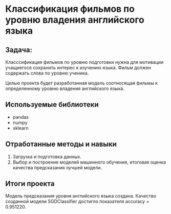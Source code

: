 # Классификация фильмов по уровню владения английского языка

## Задача:
Класссификация фильмов по уровню подготовки нужна для мотивации учащиегося сохранить интерес к изучению языка. Фильм должен содержать слова по уровню ученика.

Целью проекта будет разработанная модель соотносящая фильмы к определенному уровню владения английского языка.

## Используемые библиотеки
- pandas
- numpy
- sklearn

## Отработанные методы и навыки
1. Загрузка и подготовка данных.
2. Выбор и построение моделей машинного обучения, итоговая оценка качества предсказания лучшей модели.

## Итоги проекта

Модель предсказания уровня английского языка создана. Качество созданной модели SGDClassifier достигло показателя accuracy = 0.951220.

